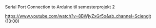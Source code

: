 Serial Port Connection to Arduino
til semesterprojekt 2

https://www.youtube.com/watch?v=8BWjyZxGr5o&ab_channel=Sciengit (13:00)
